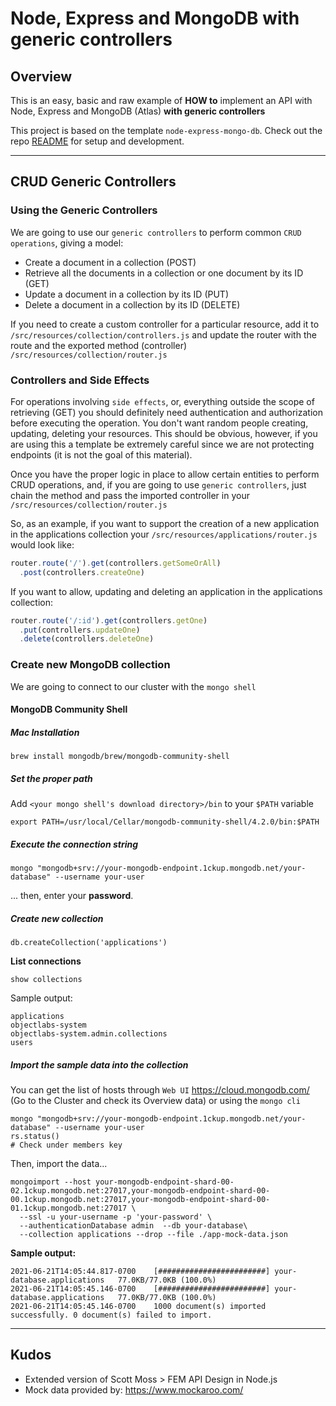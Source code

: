# Node, Express and MongoDB with generic controllers

## Overview

This is an easy, basic and raw example of **HOW to** implement an API with Node, Express and MongoDB (Atlas) **with generic controllers**

This project is based on the template `node-express-mongo-db`. Check out the repo [README](../node-express-mongo-db/README.md) for setup and development.

---

## CRUD Generic Controllers

### Using the Generic Controllers

We are going to use our `generic controllers` to perform common `CRUD operations`, giving a model:
* Create a document in a collection (POST)
* Retrieve all the documents in a collection or one document by its ID (GET)
* Update a document in a collection by its ID (PUT)
* Delete a document in a collection by its ID (DELETE)

If you need to create a custom controller for a particular resource, add it to `/src/resources/collection/controllers.js` and update the router with the route and the exported method (controller) `/src/resources/collection/router.js`

### Controllers and Side Effects

For operations involving `side effects`, or, everything outside the scope of retrieving (GET) you should definitely need authentication and authorization before executing the operation. You don't want random people creating, updating, deleting your resources. This should be obvious, however, if you are using this a template be extremely careful since we are not protecting endpoints (it is not the goal of this material).

Once you have the proper logic in place to allow certain entities to perform CRUD operations, and, if you are going to use `generic controllers`, just chain the method and pass the imported controller in your `/src/resources/collection/router.js`

So, as an example, if you want to support the creation of a new application in the applications collection your `/src/resources/applications/router.js` would look like:

```js
router.route('/').get(controllers.getSomeOrAll)
  .post(controllers.createOne)
```

If you want to allow, updating and deleting an application in the applications collection:

```js
router.route('/:id').get(controllers.getOne)
  .put(controllers.updateOne)
  .delete(controllers.deleteOne)
```

### Create new MongoDB collection

We are going to connect to our cluster with the `mongo shell`

#### MongoDB Community Shell

##### Mac Installation

```shell
brew install mongodb/brew/mongodb-community-shell
```

##### Set the proper path

Add `<your mongo shell's download directory>/bin` to your `$PATH` variable

```shell
export PATH=/usr/local/Cellar/mongodb-community-shell/4.2.0/bin:$PATH
```

##### Execute the connection string

```shell
mongo "mongodb+srv://your-mongodb-endpoint.1ckup.mongodb.net/your-database" --username your-user
```

... then, enter your **password**.

##### Create new collection

```shell
db.createCollection('applications')
```

**List connections**

```shell
show collections
```

Sample output:

```shell
applications
objectlabs-system
objectlabs-system.admin.collections
users
```

##### Import the sample data into the collection

You can get the list of hosts through `Web UI` https://cloud.mongodb.com/ (Go to the Cluster and check its Overview data) or using the `mongo cli`

```shell
mongo "mongodb+srv://your-mongodb-endpoint.1ckup.mongodb.net/your-database" --username your-user
rs.status()
# Check under members key
```

Then, import the data...

```shell
mongoimport --host your-mongodb-endpoint-shard-00-02.1ckup.mongodb.net:27017,your-mongodb-endpoint-shard-00-00.1ckup.mongodb.net:27017,your-mongodb-endpoint-shard-00-01.1ckup.mongodb.net:27017 \
  --ssl -u your-username -p 'your-password' \
  --authenticationDatabase admin  --db your-database\
  --collection applications --drop --file ./app-mock-data.json
```

**Sample output:**

```shell
2021-06-21T14:05:44.817-0700	[########################] your-database.applications	77.0KB/77.0KB (100.0%)
2021-06-21T14:05:45.146-0700	[########################] your-database.applications	77.0KB/77.0KB (100.0%)
2021-06-21T14:05:45.146-0700	1000 document(s) imported successfully. 0 document(s) failed to import.
```

---

## Kudos

* Extended version of Scott Moss > FEM API Design in Node.js
* Mock data provided by: https://www.mockaroo.com/